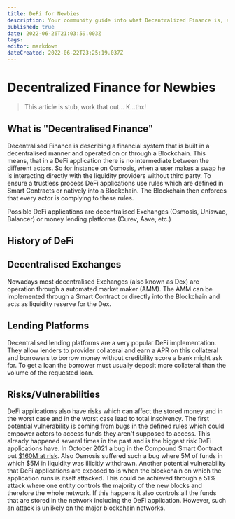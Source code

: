 ```yaml
---
title: DeFi for Newbies
description: Your community guide into what Decentralized Finance is, and how it works!
published: true
date: 2022-06-26T21:03:59.003Z
tags: 
editor: markdown
dateCreated: 2022-06-22T23:25:19.037Z
---
```


# Decentralized Finance for Newbies

> This article is stub, work that out... K...thx!

## What is "Decentralised Finance"
Decentralised Finance is describing a financial system that is built in a decentralised manner and operated on or through a Blockchain. This means, that in a DeFi application there is no intermediate between the different actors. So for instance on Osmosis, when a user makes a swap he is interacting directly with the liquidity providers without third party. To ensure a trustless process DeFi applications use rules which are defined in Smart Contracts or natively into a Blockchain. The Blockchain then enforces that every actor is complying to these rules. 

Possible DeFi applications are decentralised Exchanges (Osmosis, Uniswao, Balancer) or money lending platforms (Curev, Aave, etc.)

## History of DeFi

## Decentralised Exchanges
Nowadays most decentralised Exchanges (also known as Dex) are operation through a automated market maker (AMM). The AMM can be implemented through a Smart Contract or directly into the Blockchain and acts as liquidity reserve for the Dex. 

## Lending Platforms
Decentralised lending platforms are a very popular DeFi implementation. They allow lenders to provider collateral and earn a APR on this collateral and borrowers to borrow money without credibility score a bank might ask for. To get a loan the borrower must usually deposit more collateral than the volume of the requested loan.

## Risks/Vulnerabilities
DeFi applications also have risks which can affect the stored money and in the worst case and in the worst case lead to total insolvency. The first potential vulnerability is coming from bugs in the defined rules which could empower actors to access funds they aren't supposed to access. This already happened several times in the past and is the biggest risk DeFi applications have. In October 2021 a bug in the Compound Smart Contract put [$160M at risk](https://decrypt.co/82499/compound-exploit-drains-21m-from-lending-protocol). Also Osmosis suffered such a bug where 5M of funds in which $5M in liquidity was illicitly withdrawn.
Another potential vulnerability that DeFi applications are exposed to is when the blockchain on which the application runs is itself attacked. This could be achieved through a 51% attack where one entity controls the majority of the new blocks and therefore the whole network. If this happens it also controls all the funds that are stored in the network including the DeFi application. However, such an attack is unlikely on the major blockchain networks.